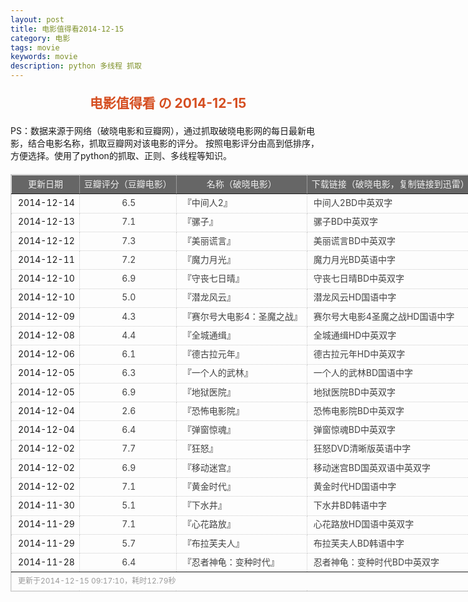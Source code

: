 ```yaml
---
layout: post
title: 电影值得看2014-12-15
category: 电影
tags: movie
keywords: movie 
description: python 多线程 抓取
---
```

<h2 style="text-align:center;color:#D54E21;margin:20px auto">电影值得看 の 2014-12-15</h2>
<div>PS：数据来源于网络（破晓电影和豆瓣网），通过抓取破晓电影网的每日最新电影，结合电影名称，抓取豆瓣网对该电影的评分。
按照电影评分由高到低排序，方便选择。使用了python的抓取、正则、多线程等知识。</div>
<table id="movietb">
	<thead>
		<tr>
			<td min-width="100px">更新日期</td>
			<td min-width="100px">豆瓣评分（豆瓣电影）</td>
			<td min-width="300px">名称（破晓电影）</td>
			<td>下载链接（破晓电影，复制链接到迅雷）</td>
		</tr>
	</thead>
	<tbody>
		<tr>
			<td>2014-12-14</td>
			<td style="color:#FF5138!important;text-align:center;"><a href="http://movie.douban.com/subject/25879014/" target="_blank">6.5</a></td>
			<td>『<a href="http://www.poxiao.com/movie/37881.html" target="_blank">中间人2</a>』</td>
			<td><a href="ftp://4:4@p27.poxiao.com:8201/[www.poxiao.com破晓电影]中间人2BD中英双字.rmvb" target="_blank">中间人2BD中英双字</a></td>
		</tr>
				<tr>
			<td>2014-12-13</td>
			<td style="color:#FF5138!important;text-align:center;"><a href="http://movie.douban.com/subject/25842340/" target="_blank">7.1</a></td>
			<td>『<a href="http://www.poxiao.com/movie/37880.html" target="_blank">骡子</a>』</td>
			<td><a href="ftp://7:7@p13.poxiao.com:8202/[www.poxiao.com破晓电影]骡子BD中英双字.rmvb  " target="_blank">骡子BD中英双字</a></td>
		</tr>
				<tr>
			<td>2014-12-12</td>
			<td style="color:#FF5138!important;text-align:center;"><a href="http://movie.douban.com/subject/24697552/" target="_blank">7.3</a></td>
			<td>『<a href="http://www.poxiao.com/movie/37879.html" target="_blank">美丽谎言</a>』</td>
			<td><a href="ftp://6:6@p13.poxiao.com:8202/[www.poxiao.com破晓电影]美丽谎言BD中英双字.rmvb" target="_blank">美丽谎言BD中英双字</a></td>
		</tr>
				<tr>
			<td>2014-12-11</td>
			<td style="color:#FF5138!important;text-align:center;"><a href="http://movie.douban.com/subject/24470523/" target="_blank">7.2</a></td>
			<td>『<a href="http://www.poxiao.com/movie/37862.html" target="_blank">魔力月光</a>』</td>
			<td><a href="ftp://8:8@p13.poxiao.com:8202/[www.poxiao.com破晓电影]魔力月光BD英语中字.rmvb" target="_blank">魔力月光BD英语中字</a></td>
		</tr>
				<tr>
			<td>2014-12-10</td>
			<td style="color:#FF5138!important;text-align:center;"><a href="http://movie.douban.com/subject/3530407/" target="_blank">6.9</a></td>
			<td>『<a href="http://www.poxiao.com/movie/37645.html" target="_blank">守丧七日晴</a>』</td>
			<td><a href="ftp://4:4@p13.poxiao.com:8202/[www.poxiao.com破晓电影]守丧七日晴BD中英双字.rmvb" target="_blank">守丧七日晴BD中英双字</a></td>
		</tr>
				<tr>
			<td>2014-12-10</td>
			<td style="color:#FF5138!important;text-align:center;"><a href="http://movie.douban.com/subject/25810920/" target="_blank">5.0</a></td>
			<td>『<a href="http://www.poxiao.com/movie/37878.html" target="_blank">潜龙风云</a>』</td>
			<td><a href="ftp://3:3@p13.poxiao.com:8202/[www.poxiao.com破晓电影]潜龙风云HD国语中字.rmvb" target="_blank">潜龙风云HD国语中字</a></td>
		</tr>
				<tr>
			<td>2014-12-09</td>
			<td style="color:#FF5138!important;text-align:center;"><a href="http://movie.douban.com/subject/25845586/" target="_blank">4.3</a></td>
			<td>『<a href="http://www.poxiao.com/movie/37877.html" target="_blank">赛尔号大电影4：圣魔之战</a>』</td>
			<td><a href="ftp://2:2@p13.poxiao.com:8202/[www.poxiao.com破晓电影]赛尔号大电影4圣魔之战HD国语中字.rmvb" target="_blank">赛尔号大电影4圣魔之战HD国语中字</a></td>
		</tr>
				<tr>
			<td>2014-12-08</td>
			<td style="color:#FF5138!important;text-align:center;"><a href="http://movie.douban.com/subject/25849599/" target="_blank">4.4</a></td>
			<td>『<a href="http://www.poxiao.com/movie/37871.html" target="_blank">全城通缉</a>』</td>
			<td><a href="ftp://1:1@p13.poxiao.com:8202/[www.poxiao.com破晓电影]全城通缉HD中英双字.rmvb" target="_blank">全城通缉HD中英双字</a></td>
		</tr>
				<tr>
			<td>2014-12-06</td>
			<td style="color:#FF5138!important;text-align:center;"><a href="http://movie.douban.com/subject/2147872/" target="_blank">6.1</a></td>
			<td>『<a href="http://www.poxiao.com/movie/37868.html" target="_blank">德古拉元年</a>』</td>
			<td><a href="ftp://6:6@p13.poxiao.com:8202/[www.poxiao.com破晓电影]德古拉元年HD中英双字.rmvb" target="_blank">德古拉元年HD中英双字</a></td>
		</tr>
				<tr>
			<td>2014-12-05</td>
			<td style="color:#FF5138!important;text-align:center;"><a href="http://movie.douban.com/subject/24695277/" target="_blank">6.3</a></td>
			<td>『<a href="http://www.poxiao.com/movie/37804.html" target="_blank">一个人的武林</a>』</td>
			<td><a href="ftp://4:4@p13.poxiao.com:8202/[www.poxiao.com破晓电影]一个人的武林BD国语中字.rmvb" target="_blank">一个人的武林BD国语中字</a></td>
		</tr>
				<tr>
			<td>2014-12-05</td>
			<td style="color:#FF5138!important;text-align:center;"><a href="http://movie.douban.com/subject/23416554/" target="_blank">6.9</a></td>
			<td>『<a href="http://www.poxiao.com/movie/37864.html" target="_blank">地狱医院</a>』</td>
			<td><a href="ftp://5:5@p13.poxiao.com:8202/[www.poxiao.com破晓电影]地狱医院BD中英双字.rmvb" target="_blank">地狱医院BD中英双字</a></td>
		</tr>
				<tr>
			<td>2014-12-04</td>
			<td style="color:#FF5138!important;text-align:center;"><a href="http://movie.douban.com/subject/25864171/" target="_blank">2.6</a></td>
			<td>『<a href="http://www.poxiao.com/movie/37866.html" target="_blank">恐怖电影院</a>』</td>
			<td><a href="ftp://3:3@p13.poxiao.com:8202/[www.poxiao.com破晓电影]恐怖电影院BD中英双字.rmvb" target="_blank">恐怖电影院BD中英双字</a></td>
		</tr>
				<tr>
			<td>2014-12-04</td>
			<td style="color:#FF5138!important;text-align:center;"><a href="http://movie.douban.com/subject/19974285/" target="_blank">6.4</a></td>
			<td>『<a href="http://www.poxiao.com/movie/37863.html" target="_blank">弹窗惊魂</a>』</td>
			<td><a href="ftp://1:1@p13.poxiao.com:8202/[www.poxiao.com破晓电影]弹窗惊魂BD中英双字.rmvb" target="_blank">弹窗惊魂BD中英双字</a></td>
		</tr>
				<tr>
			<td>2014-12-02</td>
			<td style="color:#FF5138!important;text-align:center;"><a href="http://movie.douban.com/subject/23331914/" target="_blank">7.7</a></td>
			<td>『<a href="http://www.poxiao.com/movie/37854.html" target="_blank">狂怒</a>』</td>
			<td><a href="ftp://3:3@p27.poxiao.com:8201/[www.poxiao.com破晓电影]狂怒DVD清晰版英语中字.rmvb" target="_blank">狂怒DVD清晰版英语中字</a></td>
		</tr>
				<tr>
			<td>2014-12-02</td>
			<td style="color:#FF5138!important;text-align:center;"><a href="http://movie.douban.com/subject/21349345/" target="_blank">6.9</a></td>
			<td>『<a href="http://www.poxiao.com/movie/37831.html" target="_blank">移动迷宫</a>』</td>
			<td><a href="ftp://7:7@p13.poxiao.com:8202/[www.poxiao.com破晓电影]移动迷宫BD国英双语中英双字.mkv" target="_blank">移动迷宫BD国英双语中英双字</a></td>
		</tr>
				<tr>
			<td>2014-12-02</td>
			<td style="color:#FF5138!important;text-align:center;"><a href="http://movie.douban.com/subject/10545939/" target="_blank">7.1</a></td>
			<td>『<a href="http://www.poxiao.com/movie/37842.html" target="_blank">黄金时代</a>』</td>
			<td><a href="ftp://6:6@p13.poxiao.com:8202/[www.poxiao.com破晓电影]黄金时代HD国语中字.rmvb" target="_blank">黄金时代HD国语中字</a></td>
		</tr>
				<tr>
			<td>2014-11-30</td>
			<td style="color:#FF5138!important;text-align:center;"><a href="http://movie.douban.com/subject/25786057/" target="_blank">5.1</a></td>
			<td>『<a href="http://www.poxiao.com/movie/37841.html" target="_blank">下水井</a>』</td>
			<td><a href="ftp://5:5@p13.poxiao.com:8202/[www.poxiao.com破晓电影]下水井BD韩语中字.rmvb" target="_blank">下水井BD韩语中字</a></td>
		</tr>
				<tr>
			<td>2014-11-29</td>
			<td style="color:#FF5138!important;text-align:center;"><a href="http://movie.douban.com/subject/25717233/" target="_blank">7.1</a></td>
			<td>『<a href="http://www.poxiao.com/movie/37681.html" target="_blank">心花路放</a>』</td>
			<td><a href="ftp://3:3@p13.poxiao.com:8202/[www.poxiao.com破晓电影]心花路放HD国语中英双字.rmvb" target="_blank">心花路放HD国语中英双字</a></td>
		</tr>
				<tr>
			<td>2014-11-29</td>
			<td style="color:#FF5138!important;text-align:center;"><a href="http://movie.douban.com/subject/10508874/" target="_blank">5.7</a></td>
			<td>『<a href="http://www.poxiao.com/movie/37839.html" target="_blank">布拉芙夫人</a>』</td>
			<td><a href="ftp://2:2@p13.poxiao.com:8202/[www.poxiao.com破晓电影]布拉芙夫人BD韩语中字.rmvb" target="_blank">布拉芙夫人BD韩语中字</a></td>
		</tr>
				<tr>
			<td>2014-11-28</td>
			<td style="color:#FF5138!important;text-align:center;"><a href="http://movie.douban.com/subject/3217149/" target="_blank">6.4</a></td>
			<td>『<a href="http://www.poxiao.com/movie/37748.html" target="_blank">忍者神龟：变种时代</a>』</td>
			<td><a href="ftp://8:8@p13.poxiao.com:8202/[www.poxiao.com破晓电影]忍者神龟：变种时代BD中英双字.rmvb" target="_blank">忍者神龟：变种时代BD中英双字</a></td>
		</tr>
			</tbody>
	<tfoot>
		<tr>
			<td colspan="4">更新于2014-12-15 09:17:10，耗时12.79秒</td>
		</tr>
	</tfoot>
</table>	<style>
	#movietb {width:790px;border:1px #CCCCCC solid;font-size:14px;margin:20px auto;}
	#movietb td {border:1px #CCCCCC dotted;line-height:24px;vertical-align: middle;}
	#movietb a {text-decoration:none;color:#464646; text-shadow:0 1px 0 #F2F2F2;border:0!important}
	#movietb a:hover {text-decoration:underline;color:#D54E21;}
	#movietb tbody tr:hover{background:#CCC}
	#movietb thead {background-color:#666;color:#eee;text-align:center}
	#movietb tbody {text-align:left;}
	#movietb tbody td {padding-left:10px;}
	#movietb tfoot td,.size {padding-left: 10px;font-size:12px;color:#999}
</style>